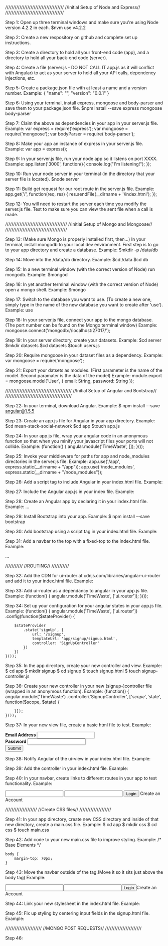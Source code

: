 /////////////////////////////////////
//Initial Setup of Node and Express//
/////////////////////////////////////

Step 1: Open up three terminal windows and make sure you're using Node version 4.2.2 in each.
	$nvm use v4.2.2

Step 2: Create a new respository on github and complete set up instructions.

Step 3: Create a directory to hold all your front-end code (app), and a directory to hold all your back-end code (server).

Step 4: Create a file (server.js - DO NOT CALL IT app.js as it will conflict with Angular) to act as your server to hold all your API calls, dependency injections, etc.

Step 5: Create a package.json file with at least a name and a version number. Example: 
	{
	"name": "<myAppName>",
	"version": "0.0.1"
	}

Step 6: Using your terminal, install express, mongoose and body-parser and save them to your package.json file.
	$npm install --save express mongoose body-parser

Step 7: Claim the above as dependencies in your app in your server.js file. Example:
	var express = require('express');
	var mongoose = require('mongoose');
	var bodyParser = require('body-parser');


Step 8: Make your app an instance of express in your server.js file. Example:
	var app = express();

Step 9: In your server.js file, run your node app so it listens on port XXXX. Example: 
	app.listen('3000', function(){
		console.log("I'm listening!");
	});

Step 10: Run your node server in your terminal (in the directory that your server file is located).
	$node server

Step 11: Build get request for our root route in the server.js file. Example: 
	app.get('/', function(req, res) {
		res.sendFile(__dirname + '/index.html');
	});

Step 12: You will need to restart the server each time you modify the server.js file. Test to make sure you can view the sent file when a call is made.


///////////////////////////////////////
//Initial Setup of Mongo and Mongoose//
///////////////////////////////////////

Step 13: (Make sure Mongo is properly installed first, then...) In your terminal, install mongodb to your local dev environment. First step is to go to your app directory and create a database. Example:
	$mkdir -p /data/db

Step 14: Move into the /data/db directory. Example:
	$cd /data
	$cd db

Step 15: In a new terminal window (with the correct version of Node) run mongodb. Example: 
	$mongod

Step 16: In yet another terminal window (with the correct version of Node) open a mongo shell. Example:
	$mongo

Step 17: Switch to the database you want to use. (To create a new one, simply type in the name of the new database you want to create after 'use'). Example:
	use <nameOfMyDatabase>

Step 18: In your server.js file, connect your app to the mongo database. (The port number can be found on the Mongo terminal window) Example:
	mongoose.connect('mongodb://localhost:27017/<nameOfMyDatabase>');

Step 19: In your server directory, create your datasets. Example:
	$cd server
	$mkdir datasets
	$cd datasets
	$touch users.js

Step 20: Require mongoose in your dataset files as a dependency. Example:
	var mongoose = require('mongoose');

Step 21: Export your datsets as modules. (First parameter is the name of the model. Second paramater is the data of the model) Example:
	module.export = mongoose.model('User', {
		email: String,
		password: String
	});

//////////////////////////////////////////
//Initial Setup of Angular and Bootstrap//
//////////////////////////////////////////

Step 22: In your terminal, download Angular. Example:
	$ npm install --save angular@1.5.5

Step 23: Create an app.js file for Angular in your app directory. Example:
	$cd mean-stack-social-network
	$cd app
	$touch app.js

Step 24: In your app.js file, wrap your angular code in an anonymous function so that when you minify your javascript files your ports will not collide. Example: 
	(function() {
		angular.module('TimeWaste', []);
		}());

Step 25: Invoke your middleware for paths for app and node_modules directories in the server.js file. Example:
	app.use('/app', express.static(__dirname + "/app"));
	app.use('/node_modules', express.static(__dirname + "/node_modules"));

Step 26: Add a script tag to include Angular in your index.html file. Example:
	<script src="node_modules/angular/angular.min.js"></script>

Step 27: Include the Angular app.js in your index file. Example: 
	<script src="app/app.js"></script>

Step 28: Create an Angular app by declaring it in your index.html file. Example:
	<html ng-app="<myAppName>">
	...
	
Step 29: Install Bootstrap into your app. Example:
	$ npm install --save bootstrap

Step 30: Add bootstrap using a script tag in your index.html file. Example:
	<head>
		<link rel="stylesheet" href="node_modules/bootstrap/dist/css/bootstrap.min.css"/>
	</head>

Step 31: Add a navbar to the top with a fixed-top to the index.html file. Example:
	<body>
		<nav class="navbar navbar-default navbar-fixed-top">
			<div class="container">
			</div>
		</nav>
		...

///////////
//ROUTING//
///////////

Step 32: Add the CDN for ui-router at cdnjs.com/libraries/angular-ui-router and add it to your index.html file. Example:
	<script src="https://cdnjs.cloudflare.com/ajax/libs/angular-ui-router/0.2.18/angular-ui-router.js"></script>

Step 33: Add ui-router as a dependancy to angular in your app.js file. Example:
	(function() {
		angular.module('TimeWaste', ['ui.router']);
	}());

Step 34: Set up your configuration for your angular states in your app.js file. Example:
	(function() {
	angular.module('TimeWaste', ['ui.router'])
		.config(function($stateProvider) {

		$stateProvider
			.state('signUp', {
				url: '/signup',
				templateUrl: 'app/signup/signup.html',
				controller: 'SignUpController'
			})
		})
	}());

Step 35: In the app directory, create your new controller and view. Example:
	$ cd app
	$ mkdir signup
	$ cd signup
	$ touch signup.html
	$ touch signup-controller.js

Step 36: Create your new controller in your new (signup-)controller file (wrapped in an anonymous function). Example:
	(function() {
	<!-- We're adding data to the angular module so it must begin with angular.module -->
		angular.module('TimeWaste')
		.controller('SignupController', ['$scope','$state', function($scope, $state) {

		}]);
	}());

Step 37: In your new view file, create a basic html file to test. Example:
	<div class="row">
	<div class="col-sm-6">
		<div class="row">
			<strong>Email Address</strong>
			<input type="text" ng-model="newUser.email" class="form-control"></input>
		</div>
		<div class="row">
			<strong>Password</strong>
			<input type="text" ng-model="newUser.password" class="form-control"></input>
		</div>
		<button ng-click="createUser()">Submit</button>
	</div>
</div>

Step 38: Notify Angular of the ui-view in your index.html file. Example:
		</nav>
		<div ui-view></div>
	</body>

Step 39: Add the controller in your index.html file. Example:
	<!-- Controllers: -->
	<script src="app/signup/signup-controller.js"></script>

Step 40: In your navbar, create links to different routes in your app to test functionality. Example:
		<div class="container">
			<div> <input type="text" ng-model="login.email"> <input type="password" ng-model="login.password"> <button>Login</button> <a ui-sref="signUp">Create an Account</a>
			</div>
		</div>
	</nav>

////////////////////
//Create CSS files//
////////////////////

Step 41: In your app directory, create new CSS directory and inside of that new directory, create a main.css file. Example:
	$ cd app
	$ mkdir css
	$ cd css
	$ touch main.css

Step 42: Add code to your new main.css file to improve styling. Example:
	/* Base Elements */

	body {
		margin-top: 70px;
	}

Step 43: Move the navbar outside of the <body> tag.(Move it so it sits just above the body tag) Example:
	</head>
	<nav class="navbar navbar-default navbar-fixed-top">
			<div class="container">
				<div> <input type="text" ng-model="login.email"></input><input type="password" ng-model="login.password"></input><button>Login</button><a ui-sref="signUp">Create an Account</a>
				</div>
			</div>
		</nav>
	<body>

Step 44: Link your new stylesheet in the index.html file. Example:
	<link rel="stylesheet" type="text/css" href="app/css/main.css">
	</head>

Step 45: Fix up styling by centering input fields in the signup.html file. Example:
	<div class="col-sm-6 col-sm-offset-3">

///////////////////////
//MONGO POST REQUESTS//
///////////////////////

Step 46: 
